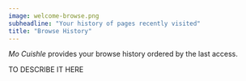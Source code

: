 ```yaml
---
image: welcome-browse.png
subheadline: "Your history of pages recently visited"
title: "Browse History"
---
```


*Mo Cuishle* provides your browse history ordered by the last access.
<!--more-->

TO DESCRIBE IT HERE